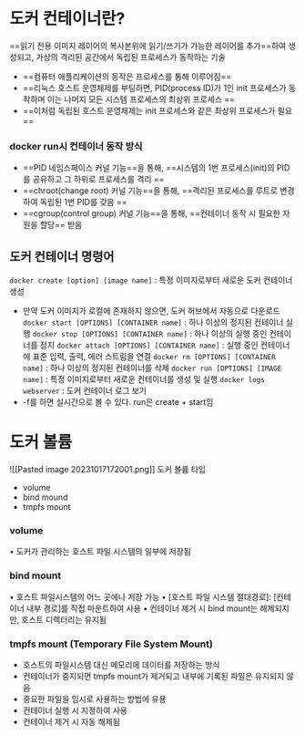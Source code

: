 # 도커 컨테이너란?
==읽기 전용 이미지 레이어의 복사본위에 읽기/쓰기가 가능한 레이어를 추가==하여 생성되고, 가상의 격리된 공간에서 독립된 프로세스가 동작하는 기술

- ==컴퓨터 애플리케이션의 동작은 프로세스를 통해 이루어짐== 
-  ==리눅스 호스트 운영체제를 부팅하면, PID(process ID)가 1인 init 프로세스가 동작하며 이는 나머지 모든 시스템 프로세스의 최상위 프로세스 ==
- ==이처럼 독립된 호스트 운영체제는 init 프로세스와 같은 최상위 프로세스가 필요==

### docker run시 컨테이너 동작 방식
- ==PID 네임스페이스 커널 기능==을 통해, ==시스템의 1번 프로세스(init)의 PID를 공유하고 그 하위로 프로세스를 격리 ==
-  ==chroot(change root) 커널 기능==을 통해, ==격리된 프로세스를 루트로 변경하여 독립된 1번 PID를 갖음 ==
-  ==cgroup(control group) 커널 기능==을 통해, ==컨테이너 동작 시 필요한 자원을 할당== 받음

## 도커 컨테이너 명령어
`docker create [option] [image name]` : 특정 이미지로부터 새로운 도커 컨테이너 생성
- 만약 도커 이미지가 로컬에 존재하지 않으면, 도커 허브에서 자동으로 다운로드
`docker start [OPTIONS] [CONTAINER name]` : 하나 이상의 정지된 컨테이너 실행
`docker stop [OPTIONS] [CONTAINER name]` : 하나 이상의 실행 중인 컨테이너를 정지
`docker attach [OPTIONS] [CONTAINER name]` : 실행 중인 컨테이너에 표준 입력, 출력, 에러 스트림을 연결
`docker rm [OPTIONS] [CONTAINER name]` : 하나 이상의 정지된 컨테이너를 삭제
`docker run [OPTIONS] [IMAGE name]` : 특정 이미지로부터 새로운 컨테이너를 생성 및 실행
`docker logs webserver` : 도커 컨테이너 로그 보기
- -f를 하면 실시간으로 볼 수 있다.
run은 create + start임

# 도커 볼륨
![[Pasted image 20231017172001.png]]
도커 볼륨 타입
- volume
- bind mound
- tmpfs mount
### volume
• 도커가 관리하는 호스트 파일 시스템의 일부에 저장됨
### bind mount
• 호스트 파일시스템의 어느 곳에나 저장 가능
• \[호스트 파일 시스템 절대경로]: \[컨테이너 내부 경로]를 직접 마운트하여 사용
• 컨테이너 제거 시 bind mount는 해제되지만, 호스트 디렉터리는 유지됨
### tmpfs mount (Temporary File System Mount)
- 호스트의 파일시스템 대신 메모리에 데이터를 저장하는 방식 
- 컨테이너가 중지되면 tmpfs mount가 제거되고 내부에 기록된 파일은 유지되지 않음
- 중요한 파일을 임시로 사용하는 방법에 유용
- 컨테이너 실행 시 지정하여 사용 
- 컨테이너 제거 시 자동 해제됨